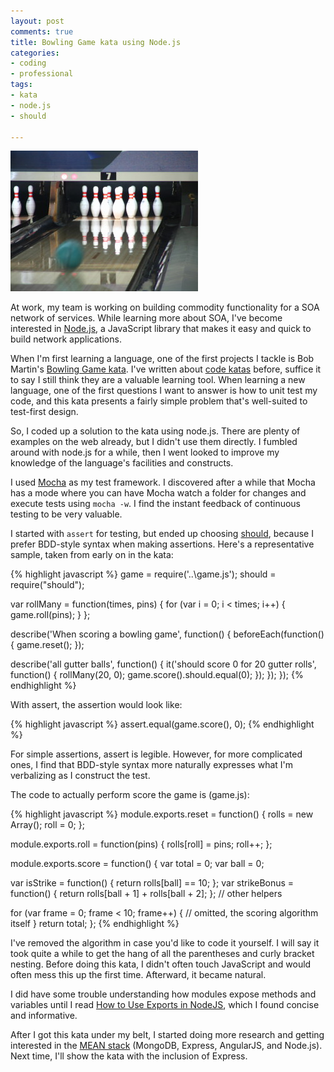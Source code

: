 ```yaml
---
layout: post
comments: true
title: Bowling Game kata using Node.js
categories:
- coding
- professional
tags:
- kata
- node.js
- should

---
```

[![bowling](/assets/bowling-300x225.jpg)](/assets/bowling-300x225.jpg)

At work, my team is working on building commodity functionality for a SOA network of services. While learning more about SOA, I've become interested in [Node.js](http://nodejs.org‎), a JavaScript library that makes it easy and quick to build network applications.

When I'm first learning a language, one of the first projects I tackle is Bob Martin's [Bowling Game kata](http://butunclebob.com/ArticleS.UncleBob.TheBowlingGameKata). I've written about [code katas](http://neontapir.com/wp/2012/08/code-katas/) before, suffice it to say I still think they are a valuable learning tool. When learning a new language, one of the first questions I want to answer is how to unit test my code, and this kata presents a fairly simple problem that's well-suited to test-first design.

So, I coded up a solution to the kata using node.js. There are plenty of examples on the web already, but I didn't use them directly. I fumbled around with node.js for a while, then I went looked to improve my knowledge of the language's facilities and constructs.

I used [Mocha](http://visionmedia.github.io/mocha/‎) as my test framework. I discovered after a while that Mocha has a mode where you can have Mocha watch a folder for changes and execute tests using `mocha -w`. I find the instant feedback of continuous testing to be very valuable.

I started with `assert` for testing, but ended up choosing [should](https://github.com/visionmedia/should.js/), because I prefer BDD-style syntax when making assertions. Here's a representative sample, taken from early on in the kata:

{% highlight javascript %}
 game = require('..\\game.js');
 should = require("should");

var rollMany = function(times, pins) {
 for (var i = 0; i < times; i++) {
 game.roll(pins);
 }
 };

describe('When scoring a bowling game', function() {
 beforeEach(function() {
 game.reset();
 });

describe('all gutter balls', function() {
 it('should score 0 for 20 gutter rolls', function() {
 rollMany(20, 0);
 game.score().should.equal(0);
 });
 });
 });
 {% endhighlight %}

With assert, the assertion would look like:

{% highlight javascript %}
 assert.equal(game.score(), 0);
 {% endhighlight %}

For simple assertions, assert is legible. However, for more complicated ones, I find that BDD-style syntax more naturally expresses what I'm verbalizing as I construct the test.

The code to actually perform score the game is (game.js):

{% highlight javascript %}
 module.exports.reset = function() {
 rolls = new Array();
 roll = 0;
 };

module.exports.roll = function(pins) {
 rolls[roll] = pins;
 roll++;
 };

module.exports.score = function() {
 var total = 0;
 var ball = 0;

var isStrike = function() { return rolls[ball] == 10; };
 var strikeBonus = function() { return rolls[ball + 1] + rolls[ball + 2]; };
 // other helpers

for (var frame = 0; frame < 10; frame++) {
 // omitted, the scoring algorithm itself
 }
 return total;
 };
 {% endhighlight %}

I've removed the algorithm in case you'd like to code it yourself. I will say it took quite a while to get the hang of all the parentheses and curly bracket nesting. Before doing this kata, I didn't often touch JavaScript and would often mess this up the first time. Afterward, it became natural.

I did have some trouble understanding how modules expose methods and variables until I read [How to Use Exports in NodeJS](http://blog.liangzan.net/blog/2012/06/04/how-to-use-exports-in-nodejs/), which I found concise and informative.

After I got this kata under my belt, I started doing more research and getting interested in the [MEAN stack](http://www.mean.io/) (MongoDB, Express, AngularJS, and Node.js). Next time, I'll show the kata with the inclusion of Express.
